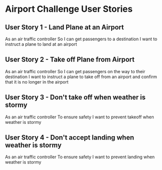 # Airport Challenge User Stories

## User Story 1 - Land Plane at an Airport

As an air traffic controller
So I can get passengers to a destination
I want to instruct a plane to land at an airport

## User Story 2 - Take off Plane from Airport

As an air traffic controller
So I can get passengers on the way to their destination
I want to instruct a plane to take off from an airport and confirm that it is no longer in the airport

## User Story 3 - Don't take off when weather is stormy

As an air traffic controller
To ensure safety
I want to prevent takeoff when weather is stormy

## User Story 4 - Don't accept landing when weather is stormy

As an air traffic controller
To ensure safety
I want to prevent landing when weather is stormy
